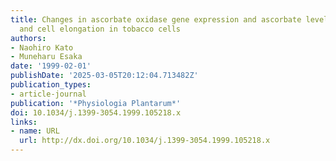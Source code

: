 ```yaml
---
title: Changes in ascorbate oxidase gene expression and ascorbate levels in cell division
  and cell elongation in tobacco cells
authors:
- Naohiro Kato
- Muneharu Esaka
date: '1999-02-01'
publishDate: '2025-03-05T20:12:04.713482Z'
publication_types:
- article-journal
publication: '*Physiologia Plantarum*'
doi: 10.1034/j.1399-3054.1999.105218.x
links:
- name: URL
  url: http://dx.doi.org/10.1034/j.1399-3054.1999.105218.x
---
```

